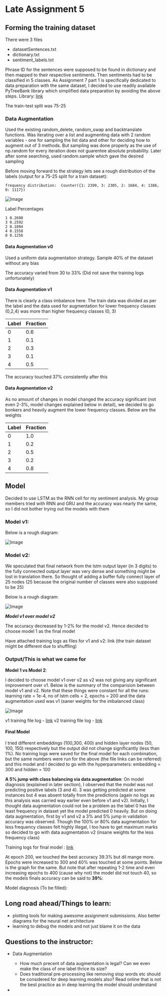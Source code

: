 # Late Assignment 5 


## Forming the training dataset

There were 3 files
- datasetSentences.txt
- dictionary.txt
- sentiment_labels.txt

Phrase ID for the sentences were supposed to be found in dictionary and then mapped to their respective sentiments. Then sentiments had to be classified in 5 classes.
As Assignment 7 part 1 is specifically dedicated to data preparation with the same dataset, I decided to use readily available PyTreeBank library which simplified data preparation
by avoiding the above steps. Library: [link](https://github.com/JonathanRaiman/pytreebank/tree/master/pytreebank)

The train-test split was 75-25

### Data Augmentation


Used the existing random_delete, random_swap and backtranslate functions. Was iterating over a list and augmenting data with 2 random variables - one for 
sampling the list data and other for deciding how to augment out of 3 methods. But sampling was done properly as the use of np.random for every iteration
does not guarentee absolute probability. Later after some searching, used random.sample which gave the desired sampling


Before moving forward to the strategy lets see a rough distribution of the labels (output for a 75-25 split for a train dataset):

``` frequency distribution:  Counter({1: 2399, 3: 2305, 2: 1684, 4: 1386, 0: 1117}) ```

![Image](https://github.com/sagawritescode/ENDTwoPointOPhase1/blob/main/Assignment5/images/class%20imbalance.png)

Label Percentages

```
1 0.2698
3 0.2592
2 0.1894
4 0.1558
0 0.1256
```


#### Data Augmentation v0

Used a uniform data augmentation strategy. Sample 40% of the dataset without any bias

The accuracy varied from 30 to 33% (Did not save the training logs unfortunately)

#### Data Augmentation v1

There is clearly a class imbalance here. The train data was divided as per the label and the data used for augmentation for lower frequency classes (0,2,4) was more than higher frequency classes (0, 3)

| Label       | Fraction    |
| ----------- | ----------- |
| 0           | 0.6         |
| 1           | 0.1         |
| 2           | 0.3         |
| 3           | 0.1         |
| 4           | 0.5         |

The accuracy touched 37% consistently after this

#### Data Augmentation v2

As no amount of changes in model changed the accuracy significant (not even 2-3%, model changes explained below in detail), we decided to go bonkers and heavily augment the lower frequency classes. Below are the weights

| Label       | Fraction    |
| ----------- | ----------- |
| 0           | 1.0         |
| 1           | 0.2         |
| 2           | 0.5         |
| 3           | 0.2         |
| 4           | 0.8         |


## Model

Decided to use LSTM as the RNN cell for my sentiment analysis. My group members tried with RNN and GRU and the accuracy was nearly the same, so I did not bother trying out the models with them

### Model v1: 

Below is a rough diagram:

![Image](https://github.com/sagawritescode/ENDTwoPointOPhase1/blob/main/Assignment5/images/model%20v2.png)

### Model v2: 

We speculated that final network from the lstm output layer (in 3 digits) to the fully connected output layer was very dense and something might be lost in translation there. So thought of adding a buffer fully connect layer of 25 nodes (25 because the original number of classes were also supposed to be 25)

Below is a rough diagram:

![Image](https://github.com/sagawritescode/ENDTwoPointOPhase1/blob/main/Assignment5/images/model%20v2.png)

___Model v1 over model v2___

The accuracy decreased by 1-2% for the model v2. Hence decided to choose model 1 as the final model

Have attached training logs as files for v1 and v2: link (the train dataset might be different due to shuffling)


### Output/This is what we came for

__Model 1 vs Model 2__:

I decided to choose model v1 over v2 as v2 was not giving any significant improvement over v1. Below is the summary of the comparision between model v1 and v2. Note that these things were constant for all the runs: learning rate = 1e-4, no of lstm cells = 2, epochs = 200 and the data augmentation used was v1 (saner weights for the imbalanced class)


![Image](https://github.com/sagawritescode/ENDTwoPointOPhase1/blob/main/Assignment5/images/summary%20of%20v1%20vs%20v2.png)

v1 training file log - [link](https://github.com/sagawritescode/ENDTwoPointOPhase1/blob/main/Assignment5/training%20logs/one_linear_layer)
v2 training file log - [link](https://github.com/sagawritescode/ENDTwoPointOPhase1/blob/main/Assignment5/training%20logs/2_linear_layer)

#### Final Model

I tried different embeddings (100,300, 400) and hidden layer nodes (50, 100, 150) respectively but the output did not change significantly (less than 1%). No training logs were saved for the final model for each combination, but the same numbers were run for the above (the file links can be referred) and this model and I decided to go with the hyperparameters: embedding = 300 and hidden = 100

__A 5% jump with class balancing via data augmentation__:
On model diagnosis (explained in later section), I observed that the model was not predicting positive labels (3 and 4). 3 was getting predicted at some instances but 4 was absent totally from the predictions (again no logs as this analysis was carried way earlier even before v1 and v2). Initially, I thought data augmentation could not be a problem as the label 0 has the least frequency in dataset yet the model predicted 0 heavily. But on doing data augmentation, first by v1 and v2 a 3% and 5% jump in validation accuracy was observed. Though the 100% or 80% data augmentation for less frequency classes felt highly illegal, I too have to get maximum marks so decided to go with data augmentation v2 (insane weights for the less frequency class)

Training logs for final model : [link](https://github.com/sagawritescode/ENDTwoPointOPhase1/blob/main/Assignment5/training%20logs/training%20logs%20final%20model)

At epoch 200, we touched the best accuracy 39.3% but dil mange more. Epochs were increased to 300 and 40% was touched at some points. Below is the graph for the same. But note that after repeating 1-2 time and even increasing epochs to 400 (cause why not) the model did not touch 40, so the models finals accuracy can be said to __39%__: 



Model diagnosis (To be filled):











## Long road ahead/Things to learn:

- plotting tools for making awesome assignment submissions. Also better diagrams for the neural net architecture 
- learning to debug the models and not just blame it on the data


## Questions to the instructor:

- Data Augmentation
  - How much precent of data augmentation is legal? Can we even make the class of one label thrice its size?
  - Does traditional pre-processing like removing stop words etc should be considered for deep learning models also? Read online that is not the best practice as in deep learning the model should understand

- 







